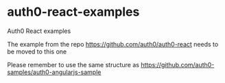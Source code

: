 # auth0-react-examples

Auth0 React examples

The example from the repo https://github.com/auth0/auth0-react needs to be moved to this one

Please remember to use the same structure as https://github.com/auth0-samples/auth0-angularjs-sample
